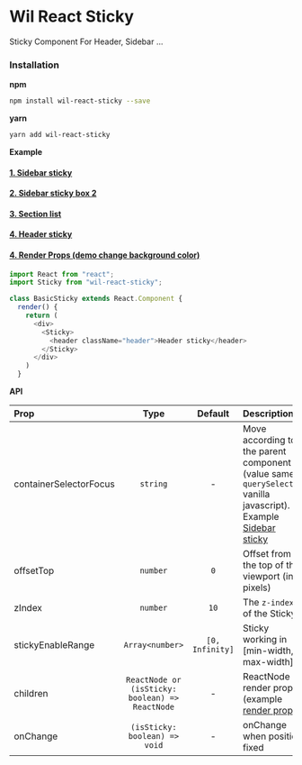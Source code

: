 # Wil React Sticky
Sticky Component For Header, Sidebar ...

### Installation

**npm**

```bash
npm install wil-react-sticky --save
```

**yarn**

```bash
yarn add wil-react-sticky
```

**Example**

#### [1. Sidebar sticky](https://6qzgv.codesandbox.io/)
#### [2. Sidebar sticky box 2](https://6qzgv.codesandbox.io/sticky-box2)
#### [3. Section list](https://6qzgv.codesandbox.io/section-list)
#### [4. Header sticky](https://6qzgv.codesandbox.io/header-sticky)
#### [4. Render Props (demo change background color)](https://6qzgv.codesandbox.io/render-props)

```js
import React from "react";
import Sticky from "wil-react-sticky";

class BasicSticky extends React.Component {
  render() {
    return (
      <div>
        <Sticky>
          <header className="header">Header sticky</header>
        </Sticky>
      </div>
    )
  }
```

**API**

| Prop                  | Type                                | Default | Description |
| :---------            | :-------:                           | :-----: | :----------- |
| containerSelectorFocus   | `string`                     | -       | Move according to the parent component (value same `querySelector` vanilla javascript). Example [Sidebar sticky](https://6qzgv.codesandbox.io/)  |
| offsetTop             | `number`                     | `0`       | Offset from the top of the viewport (in pixels) |
| zIndex    | `number`      | `10`       | The `z-index` of the Sticky |
| stickyEnableRange    | `Array<number>`      | `[0, Infinity]`       | Sticky working in [min-width, max-width]  |
| children    | `ReactNode or (isSticky: boolean) => ReactNode`      | -       | ReactNode or render props (example [render props](https://6qzgv.codesandbox.io/render-props))  |
| onChange    | `(isSticky: boolean) => void`      | -       | onChange when position fixed  |
